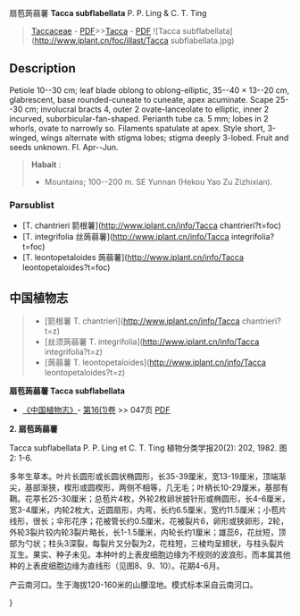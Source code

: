 扇苞蒟蒻薯 **Tacca subflabellata** P. P. Ling & C. T. Ting

> [Taccaceae](http://www.iplant.cn/info/Taccaceae?t=foc) - [PDF](http://www.iplant.cn/foc/pdf/Taccaceae.pdf)>>[Tacca](http://www.iplant.cn/info/Tacca?t=foc) - [PDF](http://www.iplant.cn/foc/pdf/Tacca.pdf)
![Tacca subflabellata](http://www.iplant.cn/foc/illast/Tacca subflabellata.jpg)

## Description

Petiole 10--30 cm; leaf blade oblong to oblong-elliptic, 35--40 × 13--20 cm, glabrescent, base rounded-cuneate to cuneate, apex acuminate. Scape 25--30 cm; involucral bracts 4, outer 2 ovate-lanceolate to elliptic, inner 2 incurved, suborbicular-fan-shaped. Perianth tube ca. 5 mm; lobes in 2 whorls, ovate to narrowly so. Filaments spatulate at apex. Style short, 3-winged, wings alternate with stigma lobes; stigma deeply 3-lobed. Fruit and seeds unknown. Fl. Apr--Jun.


> **Habait** : 
>* Mountains; 100--200 m. SE Yunnan (Hekou Yao Zu Zizhixian).



### Parsublist

* [T.  chantrieri  箭根薯](http://www.iplant.cn/info/Tacca chantrieri?t=foc)
* [T.  integrifolia  丝蒟蒻薯](http://www.iplant.cn/info/Tacca integrifolia?t=foc)
* [T.  leontopetaloides  蒟蒻薯](http://www.iplant.cn/info/Tacca leontopetaloides?t=foc)

## 中国植物志

> * [箭根薯  T.  chantrieri](http://www.iplant.cn/info/Tacca chantrieri?t=z)
> * [丝须蒟蒻薯  T.  integrifolia](http://www.iplant.cn/info/Tacca integrifolia?t=z)
> * [蒟蒻薯  T.  leontopetaloides](http://www.iplant.cn/info/Tacca leontopetaloides?t=z)


**扇苞蒟蒻薯 Tacca subflabellata**

* [《中国植物志》](http://www.iplant.cn/frps)- [第16(1)卷](http://www.iplant.cn/frps/vol/16(1)) >> 047页 [PDF](http://www.iplant.cn/frps/pdf/16(1)/047.pdf)


**2. 扇苞蒟蒻薯**

Tacca subflabellata P. P. Ling et C. T. Ting 植物分类学报20(2): 202, 1982. 图2: 1-6.

多年生草本。叶片长圆形或长圆状椭圆形，长35-39厘米，宽13-19厘米，顶端渐尖，基部渐狭，楔形或圆楔形，两侧不相等，几无毛；叶柄长10-29厘米，基部有鞘。花葶长25-30厘米；总苞片4枚，外轮2枚卵状披针形或椭圆形，长4-6厘米，宽3-4厘米，内轮2枚大，近圆扇形，内弯，长约6.5厘米，宽约11.5厘米；小苞片线形，很长；伞形花序；花被管长约0.5厘米，花被裂片6，卵形或狭卵形，2轮，外轮3裂片较内轮3裂片略长，长1-1.5厘米，内轮长约1厘米；雄蕊6，花丝短，顶部为勺状；柱头3深裂，每裂片又分裂为2，花柱短，三棱均呈翅状，与柱头裂片互生。果实、种子未见。本种叶的上表皮细胞边缘为不规则的波浪形，而本属其他种的上表皮细胞边缘为直线形（见图8、9、10）。花期4-6月。

产云南河口。生于海拔120-160米的山腰湿地。模式标本采自云南河口。



}